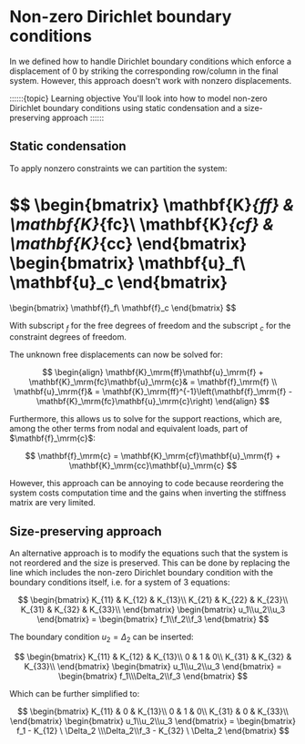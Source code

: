 # Non-zero Dirichlet boundary conditions

In [](../lecture1/directly.md) we defined how to handle Dirichlet boundary conditions which enforce a displacement of $0$ by striking the corresponding row/column in the final system. However, this approach doesn't work with nonzero displacements.

::::::{topic} Learning objective
You'll look into how to model non-zero Dirichlet boundary conditions using static condensation and a size-preserving approach
::::::


## Static condensation
To apply nonzero constraints we can partition the system:

$$
\begin{bmatrix}
\mathbf{K}_{ff} & \mathbf{K}_{fc}\\
\mathbf{K}_{cf} & \mathbf{K}_{cc}
\end{bmatrix}
\begin{bmatrix}
\mathbf{u}_f\\
\mathbf{u}_c
\end{bmatrix}
=
\begin{bmatrix}
\mathbf{f}_f\\
\mathbf{f}_c
\end{bmatrix}
$$

With subscript $_f$ for the free degrees of freedom and the subscript $_c$ for the constraint degrees of freedom.

The unknown free displacements can now be solved for:

$$
\begin{align}
\mathbf{K}_\mrm{ff}\mathbf{u}_\mrm{f} + \mathbf{K}_\mrm{fc}\mathbf{u}_\mrm{c}& = \mathbf{f}_\mrm{f}
\\
\mathbf{u}_\mrm{f}& = \mathbf{K}_\mrm{ff}^{-1}\left(\mathbf{f}_\mrm{f} - \mathbf{K}_\mrm{fc}\mathbf{u}_\mrm{c}\right)
\end{align}
$$

Furthermore, this allows us to solve for the support reactions, which are, among the other terms from nodal and equivalent loads, part of $\mathbf{f}_\mrm{c}$:

$$
\mathbf{f}_\mrm{c} = \mathbf{K}_\mrm{cf}\mathbf{u}_\mrm{f} + \mathbf{K}_\mrm{cc}\mathbf{u}_\mrm{c}
$$

However, this approach can be annoying to code because reordering the system costs computation time and the gains when inverting the stiffness matrix are very limited.

## Size-preserving approach

An alternative approach is to modify the equations such that the system is not reordered and the size is preserved. This can be done by replacing the line which includes the non-zero Dirichlet boundary condition with the boundary conditions itself, i.e. for a system of 3 equations:

$$
	\begin{bmatrix}
	  K_{11} & K_{12} & K_{13}\\
	  K_{21} & K_{22} & K_{23}\\
	  K_{31} & K_{32} & K_{33}\\
	\end{bmatrix}
	\begin{bmatrix}
	  u_1\\u_2\\u_3
	\end{bmatrix}
	=
	\begin{bmatrix}
	  f_1\\f_2\\f_3
	\end{bmatrix}
$$

The boundary condition $u_2 = \Delta_2$ can be inserted:

$$
	\begin{bmatrix}
	  K_{11} & K_{12} & K_{13}\\
	  0 & 1 & 0\\
	  K_{31} & K_{32} & K_{33}\\
	\end{bmatrix}
	\begin{bmatrix}
	  u_1\\u_2\\u_3
	\end{bmatrix}
	=
	\begin{bmatrix}
	  f_1\\\Delta_2\\f_3
	\end{bmatrix}
$$

Which can be further simplified to:

$$
	\begin{bmatrix}
	  K_{11} & 0 & K_{13}\\
	  0 & 1 & 0\\
	  K_{31} & 0 & K_{33}\\
	\end{bmatrix}
	\begin{bmatrix}
	  u_1\\u_2\\u_3
	\end{bmatrix}
	=
	\begin{bmatrix}
	  f_1 - K_{12} \ \Delta_2 \\\Delta_2\\f_3  - K_{32} \ \Delta_2
	\end{bmatrix}
$$